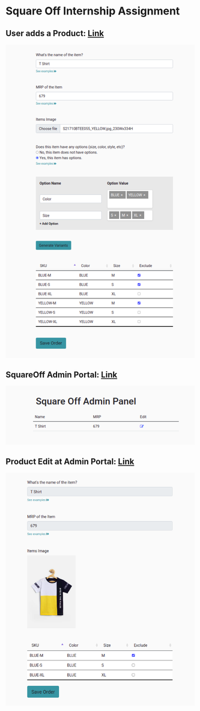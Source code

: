 # Square Off Internship Assignment

## User adds a Product: <a name="Link" href="https://www.dk.supremeganesh.com/home">Link</a>
![User Product Add](https://github.com/codeit13/SquareOff/blob/main/screenshots/user.png?raw=true)

## SquareOff Admin Portal: <a name="Link" href="https://www.dk.supremeganesh.com/admin">Link</a>
![SquareOff Admin Portal](https://github.com/codeit13/SquareOff/blob/main/screenshots/admin-portal.png?raw=true)

## Product Edit at Admin Portal: <a name="Link" href="https://www.dk.supremeganesh.com/admin">Link</a>
![Product Edit at Admin Portal](https://github.com/codeit13/SquareOff/blob/main/screenshots/admin-edit.png?raw=true)
